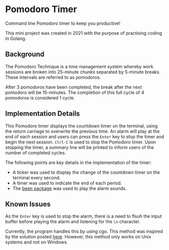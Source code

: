 # Pomodoro Timer

Command line Pomodoro timer to keep you productive!

This mini project was created in 2021 with the purpose of practising coding in Golang.

## Background

The Pomodoro Technique is a time management system whereby work sessions are broken into 25-minute chunks separated by 5-minute breaks. These intervals are referred to as pomodoros.

After 3 pomodoros have been completed, the break after the next pomodoro will be 15-minutes. The completion of this full cycle of 4 pomodoros is considered 1 cycle.

## Implementation Details

This Pomodoro timer displays the countdown timer on the terminal, using the return carriage to overwrite the previous time. An alarm will play at the end of each session and users can press the `Enter` key to stop the timer and begin the next session. `Ctrl-C` is used to stop the Pomodoro timer. Upon stopping the timer, a summary line will be printed to inform users of the number of completed cycles.

The following points are key details in the implementation of the timer:

- A ticker was used to display the change of the countdown timer on the terminal every second.
- A timer was used to indicate the end of each period.
- The [beep package](https://github.com/faiface/beep) was used to play the alarm sounds.

## Known Issues

As the `Enter` key is used to stop the alarm, there is a need to flsuh the input buffer before playing the alarm and listening for the `\n` character.

Currently, the program handles this by using cgo. This method was inspired by the solution posted [here](https://github.com/odeke-em/drive/issues/157#issuecomment-96521389). However, this method only works on Unix systems and not on Windows.
